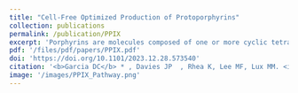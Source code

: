```yaml
---
title: "Cell-Free Optimized Production of Protoporphyrins"
collection: publications
permalink: /publication/PPIX
excerpt: 'Porphyrins are molecules composed of one or more cyclic tetrapyrroles whose aromaticity enable semiconductor-like properties, making them useful in a broad range of applications, including artificial photosynthesis and light harvesting, catalysis, single-molecule electronics, sensors, nonlinear optics, and chemical warfare agent degradation. Due to its utility in this work we take advantage of porphyrins as both molecules of interest and as an easily detectable products in a cell-free extract to i) show our ability to produce porphyrins using enriched cell-free extracts, ii) explore consolidating the extract source cells into a single co-culture fermentation in order to limit the need for multiple extract productions, and iii) rapidly generate ideal cofactor and substrate mixtures using DBTL-cycles powered by Design of Experiments (DOE). .'
pdf: '/files/pdf/papers/PPIX.pdf'
doi: 'https://doi.org/10.1101/2023.12.28.573540'
citation: '<b>Garcia DC</b> * , Davies JP  , Rhea K, Lee MF, Lux MM. <i>bioRxiv</i>, 2023.'
image: '/images/PPIX_Pathway.png' 
---
```

